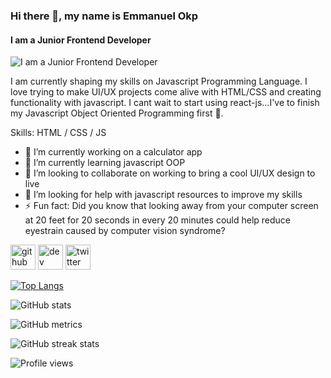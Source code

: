 ### Hi there 👋, my name is Emmanuel Okp
#### I am a Junior Frontend Developer
![I am a Junior Frontend Developer](https://arturssmirnovs.github.io/github-profile-readme-generator/images/banner.png)

I am currently shaping my skills on Javascript Programming Language. I love trying to make UI/UX projects come alive with HTML/CSS and creating functionality with javascript. I cant wait to start using react-js...I've to finish my Javascript Object Oriented Programming first 🤔.

Skills: HTML / CSS / JS 

- 🔭 I’m currently working on a calculator app 
- 🌱 I’m currently learning javascript OOP 
- 👯 I’m looking to collaborate on  working to bring a cool UI/UX design to live 
- 🤔 I’m looking for help with  javascript resources to improve my skills 
- ⚡ Fun fact:  Did you know that looking away from your computer screen at 20 feet for 20 seconds in every 20 minutes could help reduce eyestrain caused by computer vision syndrome? 


[<img src='https://cdn.jsdelivr.net/npm/simple-icons@3.0.1/icons/github.svg' alt='github' height='40'>](https://github.com/okp980)  [<img src='https://cdn.jsdelivr.net/npm/simple-icons@3.0.1/icons/dev-dot-to.svg' alt='dev' height='40'>](https://dev.to/emmanuel_okp)  [<img src='https://cdn.jsdelivr.net/npm/simple-icons@3.0.1/icons/twitter.svg' alt='twitter' height='40'>](https://twitter.com/emmanuel_okp)  

[![Top Langs](https://github-readme-stats.vercel.app/api/top-langs/?username=okp980)](https://github.com/anuraghazra/github-readme-stats)

![GitHub stats](https://github-readme-stats.vercel.app/api?username=okp980&show_icons=true)  

![GitHub metrics](https://metrics.lecoq.io/okp980)  

![GitHub streak stats](https://github-readme-streak-stats.herokuapp.com/?user=okp980)  

![Profile views](https://gpvc.arturio.dev/okp980)  
